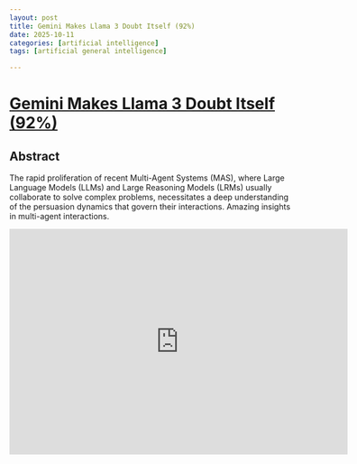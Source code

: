 ```yaml
---
layout: post
title: Gemini Makes Llama 3 Doubt Itself (92%)
date: 2025-10-11
categories: [artificial intelligence]
tags: [artificial general intelligence]

---
```



# [Gemini Makes Llama 3 Doubt Itself (92%)](https://www.youtube.com/watch?v=nGTRkGcL2Gw)


## Abstract

The rapid proliferation of recent Multi-Agent Systems (MAS), where Large Language Models (LLMs) and Large Reasoning Models (LRMs) usually collaborate to solve complex problems, necessitates a deep understanding of the persuasion dynamics that govern their interactions. Amazing insights in multi-agent interactions.


<iframe width="600" height="400" src="https://www.youtube.com/embed/nGTRkGcL2Gw?si=IVngfiA4-8RaoOp4" title="YouTube video player" frameborder="0" allow="accelerometer; autoplay; clipboard-write; encrypted-media; gyroscope; picture-in-picture; web-share" referrerpolicy="strict-origin-when-cross-origin" allowfullscreen></iframe>